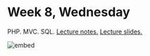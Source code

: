 # Week 8, Wednesday

PHP. MVC. SQL.  [Lecture notes.](http://cdn.cs50.net/2013/fall/lectures/8/w/notes8w/notes8w.html) [Lecture slides.](http://cdn.cs50.net/2014/fall/lectures/8/w/week8w.pdf)

![embed](https://www.youtube.com/embed/a96OF8fhCLU)
